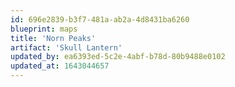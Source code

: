 ```yaml
---
id: 696e2839-b3f7-481a-ab2a-4d8431ba6260
blueprint: maps
title: 'Norn Peaks'
artifact: 'Skull Lantern'
updated_by: ea6393ed-5c2e-4abf-b78d-80b9488e0102
updated_at: 1643044657
---
```

